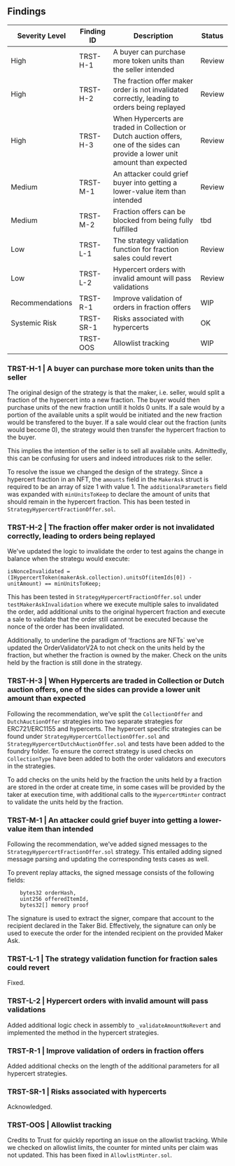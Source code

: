 ## Findings

| Severity Level  | Finding ID | Description                                                                                                                      | Status |
| --------------- | ---------- | -------------------------------------------------------------------------------------------------------------------------------- | ------ |
| High            | TRST-H-1   | A buyer can purchase more token units than the seller intended                                                                   | Review |
| High            | TRST-H-2   | The fraction offer maker order is not invalidated correctly, leading to orders being replayed                                    | Review |
| High            | TRST-H-3   | When Hypercerts are traded in Collection or Dutch auction offers, one of the sides can provide a lower unit amount than expected | Review |
| Medium          | TRST-M-1   | An attacker could grief buyer into getting a lower-value item than intended                                                      | Review |
| Medium          | TRST-M-2   | Fraction offers can be blocked from being fully fulfilled                                                                        | tbd    |
| Low             | TRST-L-1   | The strategy validation function for fraction sales could revert                                                                 | Review |
| Low             | TRST-L-2   | Hypercert orders with invalid amount will pass validations                                                                       | Review |
| Recommendations | TRST-R-1   | Improve validation of orders in fraction offers                                                                                  | WIP    |
| Systemic Risk   | TRST-SR-1  | Risks associated with hypercerts                                                                                                 | OK     |
|                 | TRST-OOS   | Allowlist tracking                                                                                                               | WIP    |

### TRST-H-1 | A buyer can purchase more token units than the seller

The original design of the strategy is that the maker, i.e. seller, would split a fraction of the hypercert into a new
fraction. The buyer would then purchase units of the new fraction untill it holds 0 units. If a sale would by a portion
of the available units a split would be initiated and the new fraction would be transfered to the buyer. If a sale would
clear out the fraction (units would become 0), the strategy would then transfer the hypercert fraction to the buyer.

This implies the intention of the seller is to sell all available units. Admittedly, this can be confusing for users and
indeed introduces risk to the seller.

To resolve the issue we changed the design of the strategy. Since a hypercert fraction in an NFT, the `amounts` field in
the `MakerAsk` struct is required to be an array of size 1 with value 1. The `additionalParameters` field was expanded
with `minUnitsToKeep` to declare the amount of units that should remain in the hypercert fraction. This has been tested
in `StrategyHypercertFractionOffer.sol`.

### TRST-H-2 | The fraction offer maker order is not invalidated correctly, leading to orders being replayed

We've updated the logic to invalidate the order to test agains the change in balance when the strategu would execute:

```solidity
isNonceInvalidated = (IHypercertToken(makerAsk.collection).unitsOf(itemIds[0]) - unitAmount) == minUnitsToKeep;
```

This has been tested in `StrategyHypercertFractionOffer.sol` under `testMakerAskInvalidation` where we execute multiple
sales to invalidated the order, add additional units to the original hypercert fraction and execute a sale to validate
that the order still cannnot be executed because the nonce of the order has been invalidated.

Additionally, to underline the paradigm of 'fractions are NFTs` we've updated the OrderValidatorV2A to not check on the
units held by the fraction, but whether the fraction is owned by the maker. Check on the units held by the fraction is
still done in the strategy.

### TRST-H-3 | When Hypercerts are traded in Collection or Dutch auction offers, one of the sides can provide a lower unit amount than expected

Following the recommendation, we've split the `CollectionOffer` and `DutchAuctionOffer` strategies into two separate
strategies for ERC721/ERC1155 and hypercerts. The hypercert specific strategies can be found under
`StrategyHypercertCollectionOffer.sol` and `StrategyHypercertDutchAuctionOffer.sol` and tests have been added to the
foundry folder. To ensure the correct strategy is used checks on `CollectionType` have been added to both the order
validators and executors in the strategies.

To add checks on the units held by the fraction the units held by a fraction are stored in the order at create time, in
some cases will be provided by the taker at execution time, with additional calls to the `HypercertMinter` contract to
validate the units held by the fraction.

### TRST-M-1 | An attacker could grief buyer into getting a lower-value item than intended

Following the recommendation, we've added signed messages to the `StrategyHypercertFractionOffer.sol` strategy. This
entailed adding signed message parsing and updating the corresponding tests cases as well.

To prevent replay attacks, the signed message consists of the following fields:

```solidity
    bytes32 orderHash,
    uint256 offeredItemId,
    bytes32[] memory proof
```

The signature is used to extract the signer, compare that account to the recipient declared in the Taker Bid.
Effectively, the signature can only be used to execute the order for the intended recipient on the provided Maker Ask.

### TRST-L-1 | The strategy validation function for fraction sales could revert

Fixed.

### TRST-L-2 | Hypercert orders with invalid amount will pass validations

Added additional logic check in assembly to `_validateAmountNoRevert` and implemented the method in the hypercert
strategies.

### TRST-R-1 | Improve validation of orders in fraction offers

Added additional checks on the length of the additional parameters for all hypercert strategies.

### TRST-SR-1 | Risks associated with hypercerts

Acknowledged.

### TRST-OOS | Allowlist tracking

Credits to Trust for quickly reporting an issue on the allowlist tracking. While we checked on allowlist limits, the
counter for minted units per claim was not updated. This has been fixed in `AllowlistMinter.sol`.
